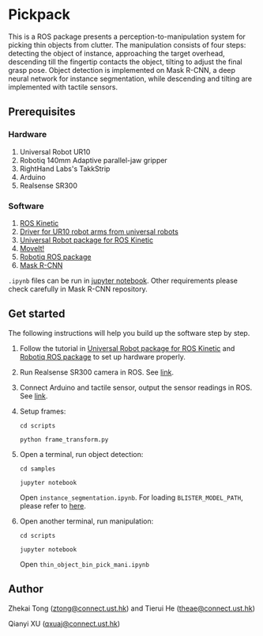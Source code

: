 # Pickpack
This is a ROS package presents a perception-to-manipulation system for picking thin objects from clutter. 
The manipulation consists of four steps: detecting the object of instance, approaching the target overhead, descending till the fingertip contacts the object, tilting to adjust the final grasp pose.
Object detection is implemented on Mask R-CNN, a deep neural network for instance segmentation, while descending and tilting are implemented with tactile sensors.

## Prerequisites

### Hardware
1. Universal Robot UR10
2. Robotiq 140mm Adaptive parallel-jaw gripper
3. RightHand Labs's TakkStrip
4. Arduino
5. Realsense SR300

### Software
1. [ROS Kinetic](http://wiki.ros.org/kinetic/Installation/)
2. [Driver for UR10 robot arms from universal robots](https://github.com/ThomasTimm/ur_modern_driver/)
3. [Universal Robot package for ROS Kinetic](http://wiki.ros.org/universal_robot)
4. [MoveIt!](https://moveit.ros.org/)
5. [Robotiq ROS package](http://wiki.ros.org/robotiq/)
6. [Mask R-CNN](https://github.com/matterport/Mask_RCNN)

```.ipynb```
files can be run in [jupyter notebook](https://jupyter.readthedocs.io/en/latest/install.html). Other requirements please check carefully in Mask R-CNN repository.

## Get started
The following instructions will help you build up the software step by step.

1. Follow the tutorial in [Universal Robot package for ROS Kinetic](http://wiki.ros.org/universal_robot) and [Robotiq ROS package](http://wiki.ros.org/robotiq/) to set up hardware properly.
2. Run Realsense SR300 camera in ROS. See [link](http://wiki.ros.org/RealSense).
3. Connect Arduino and tactile sensor, output the sensor readings in ROS. See [link](http://wiki.ros.org/rosserial_arduino/Tutorials).
4. Setup frames:
   ```
   cd scripts
   ```
   ```
   python frame_transform.py 
   ```
5. Open a terminal, run object detection:
   ```
   cd samples
   ```
   ```
   jupyter notebook
   ```
   Open ```instance_segmentation.ipynb```. For loading ```BLISTER_MODEL_PATH```, please refer to [here](https://hkustconnect-my.sharepoint.com/:u:/g/personal/ztong_connect_ust_hk/EQ_7Mi8_-pBCrZwDXYc21QIBEgfSpwU2K-eZ1M3d01JVcQ?e=dr3e5G).
   
6. Open another terminal, run manipulation:
   ```
   cd scripts
   ```
   ```
   jupyter notebook
   ```
   Open ```thin_object_bin_pick_mani.ipynb```

## Author
Zhekai Tong (ztong@connect.ust.hk) and Tierui He (theae@connect.ust.hk)

Qianyi XU (qxuaj@connect.ust.hk)
